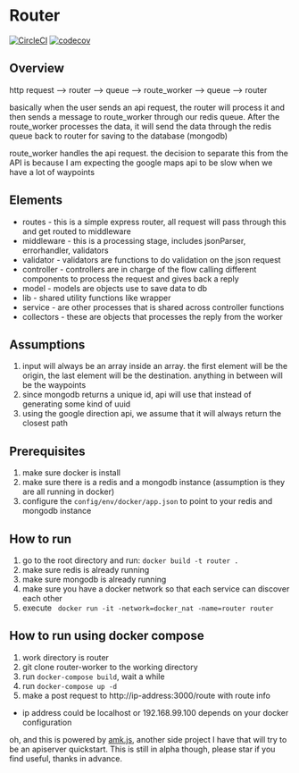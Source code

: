 # Router
[![CircleCI](https://circleci.com/gh/heinrich10/router.svg?style=svg)](https://circleci.com/gh/heinrich10/router) [![codecov](https://codecov.io/gh/heinrich10/router/branch/master/graph/badge.svg)](https://codecov.io/gh/heinrich10/router)

## Overview

http request --> router --> queue --> route_worker --> queue --> router

basically when the user sends an api request, the router will process it and then sends a message to route_worker through our redis queue. After the route_worker processes the data, it will send the data through the redis queue back to router for saving to the database (mongodb)

route_worker handles the api request. the decision to separate this from the API is because I am expecting the google maps api to be slow when we have a lot of waypoints

## Elements
- routes - this is a simple express router, all request will pass through this and get routed to middleware
- middleware - this is a processing stage, includes jsonParser, errorhandler, validators
- validator - validators are functions to do validation on the json request
- controller - controllers are in charge of the flow calling different components to process the request and gives back a reply
- model - models are objects use to save data to db
- lib - shared utility functions like wrapper
- service - are other processes that is shared across controller functions
- collectors - these are objects that processes the reply from the worker

## Assumptions

1. input will always be an array inside an array. the first element will be the origin, the last element will be the destination. anything in between will be the waypoints
2. since mongodb returns a unique id, api will use that instead of generating some kind of uuid
3. using the google direction api, we assume that it will always return the closest path


## Prerequisites

1. make sure docker is install
2. make sure there is a redis and a mongodb instance (assumption is they are all running in docker)
3. configure the ```config/env/docker/app.json``` to point to your redis and mongodb instance

## How to run

1. go to the root directory and run: ``` docker build -t router . ```
2. make sure redis is already running
3. make sure mongodb is already running
4. make sure you have a docker network so that each service can discover each other
5. execute ``` docker run -it -network=docker_nat -name=router router```

## How to run using docker compose

1. work directory is router
2. git clone router-worker to the working directory
3. run ``` docker-compose build ```, wait a while
4. run ``` docker-compose up -d ```
5. make a post request to http://ip-address:3000/route with route info

* ip address could be localhost or 192.168.99.100 depends on your docker configuration

oh, and this is powered by [amk.js](https://github.com/heinrich10/amk), another side project I have that will try to be an apiserver quickstart. This is still in alpha though, please star if you find useful, thanks in advance.
